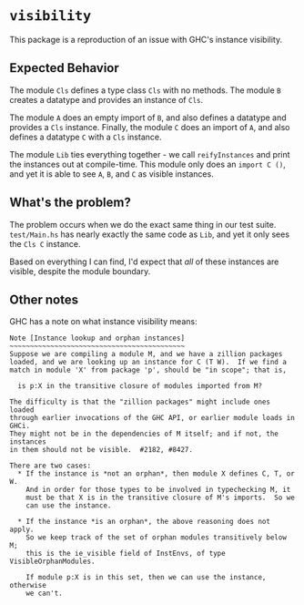 # `visibility`

This package is a reproduction of an issue with GHC's instance visibility.

## Expected Behavior

The module `Cls` defines a type class `Cls` with no methods.
The module `B` creates a datatype and provides an instance of `Cls`.

The module `A` does an empty import of `B`, and also defines a datatype and provides a `Cls` instance.
Finally, the module `C` does an import of `A`, and also defines a datatype `C` with a `Cls` instance.

The module `Lib` ties everything together - we call `reifyInstances` and print the instances out at compile-time.
This module only does an `import C ()`, and yet it is able to see `A`, `B`, and `C` as visible instances.

## What's the problem?

The problem occurs when we do the exact same thing in our test suite.
`test/Main.hs` has nearly exactly the same code as `Lib`, and yet it only sees the `Cls C` instance.

Based on everything I can find, I'd expect that *all* of these instances are visible, despite the module boundary.

## Other notes

GHC has a note on what instance visibility means:

```
Note [Instance lookup and orphan instances]
~~~~~~~~~~~~~~~~~~~~~~~~~~~~~~~~~~~~~~~~~~~
Suppose we are compiling a module M, and we have a zillion packages
loaded, and we are looking up an instance for C (T W).  If we find a
match in module 'X' from package 'p', should be "in scope"; that is,

  is p:X in the transitive closure of modules imported from M?

The difficulty is that the "zillion packages" might include ones loaded
through earlier invocations of the GHC API, or earlier module loads in GHCi.
They might not be in the dependencies of M itself; and if not, the instances
in them should not be visible.  #2182, #8427.

There are two cases:
  * If the instance is *not an orphan*, then module X defines C, T, or W.
    And in order for those types to be involved in typechecking M, it
    must be that X is in the transitive closure of M's imports.  So we
    can use the instance.

  * If the instance *is an orphan*, the above reasoning does not apply.
    So we keep track of the set of orphan modules transitively below M;
    this is the ie_visible field of InstEnvs, of type VisibleOrphanModules.

    If module p:X is in this set, then we can use the instance, otherwise
    we can't.
```


